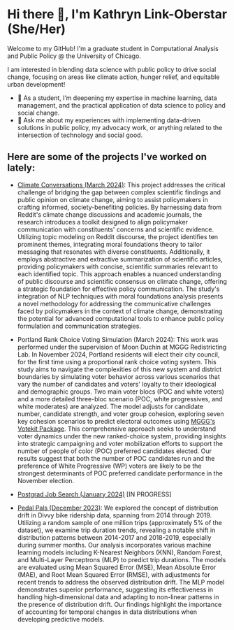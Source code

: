 # Hi there 👋, I'm Kathryn Link-Oberstar (She/Her)

Welcome to my GitHub! I'm a graduate student in Computational Analysis and Public Policy @ the University of Chicago. 

I am interested in blending data science with public policy to drive social change, focusing on areas like climate action, hunger relief, and equitable urban development!

- 🌱 As a student, I’m deepening my expertise in machine learning, data management, and the practical application of data science to policy and social change.
- 💬 Ask me about my experiences with implementing data-driven solutions in public policy, my advocacy work, or anything related to the intersection of technology and social good.

## Here are some of the projects I've worked on lately:

- [Climate Conversations (March 2024)](https://github.com/ehabich/climate-conversations): This project addresses the critical challenge of bridging the gap between complex scientific findings and public opinion on climate change, aiming to assist policymakers in crafting informed, society-benefiting policies. By harnessing data from Reddit's climate change discussions and academic journals, the research introduces a toolkit designed to align policymaker communication with constituents' concerns and scientific evidence. Utilizing topic modeling on Reddit discourse, the project identifies ten prominent themes, integrating moral foundations theory to tailor messaging that resonates with diverse constituents. Additionally, it employs abstractive and extractive summarization of scientific articles, providing policymakers with concise, scientific summaries relevant to each identified topic. This approach enables a nuanced understanding of public discourse and scientific consensus on climate change, offering a strategic foundation for effective policy communication. The study's integration of NLP techniques with moral foundations analysis presents a novel methodology for addressing the communicative challenges faced by policymakers in the context of climate change, demonstrating the potential for advanced computational tools to enhance public policy formulation and communication strategies.

- Portland Rank Choice Voting Simulation (March 2024): This work was performed under the supervision of Moon Duchin at MGGG Redistricting Lab. In November 2024, Portland residents will elect their city council, for the first time using a proportional rank choice voting system. This study aims to navigate the complexities of this new system and district boundaries by simulating voter behavior across various scenarios that vary the number of candidates and voters' loyalty to their ideological and demographic groups. Two main voter blocs (POC and white voters) and a more detailed three-bloc scenario (POC, white progressives, and white moderates) are analyzed. The model adjusts for candidate number, candidate strength, and voter group cohesion, exploring seven key cohesion scenarios to predict electoral outcomes using [MGGG's Votekit Package](https://github.com/mggg/VoteKit). This comprehensive approach seeks to understand voter dynamics under the new ranked-choice system, providing insights into strategic campaigning and voter mobilization efforts to support the number of people of color (POC) preferred candidates elected. Our results suggest that both the number of POC candidates run and the preference of White Progressive (WP) voters are likely to be the strongest determinants of POC preferred candidate performance in the November election.

- [Postgrad Job Search (January 2024)](https://github.com/klinkoberstar/postgrad-job-search) [IN PROGRESS]
  
- [Pedal Pals (December 2023)](https://github.com/klinkoberstar/pedal_pals): We explored the concept of distribution drift in Divvy bike ridership data, spanning from 2014 through 2019. Utilizing a random sample of one million trips (approximately 5% of the dataset), we examine trip duration trends, revealing a notable shift in distribution patterns between 2014-2017 and 2018-2019, especially during summer months. Our analysis incorporates various machine learning models including K-Nearest Neighbors (KNN), Random Forest, and Multi-Layer Perceptrons (MLP) to predict trip durations. The models are evaluated using Mean Squared Error (MSE), Mean Absolute Error (MAE), and Root Mean Squared Error (RMSE), with adjustments for recent trends to address the observed distribution drift. The MLP model demonstrates superior performance, suggesting its effectiveness in handling high-dimensional data and adapting to non-linear patterns in the presence of distribution drift. Our findings highlight the importance of accounting for temporal changes in data distributions when developing predictive models.




